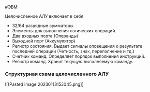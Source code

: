 #ЭВМ 

Целочисленное АЛУ включает в себя:
- 32/64 разрядные сумматоры.
- Элементы для выполнения логических операций.
- Два входных порта (Операнды)
- Выходной порт (Аккумулятор)
- Регистр состояния. Выдает сигналы оповещения о результате последней операции (Четность, знак, переполнение и тд.)
- Счетчик команд. Определяет порядок выполнения инструкций.
- Регистр команд. Хранит текущую выполняемую команду.

### Структурная схема целочисленного АЛУ

![[Pasted image 20230113153045.png]]

